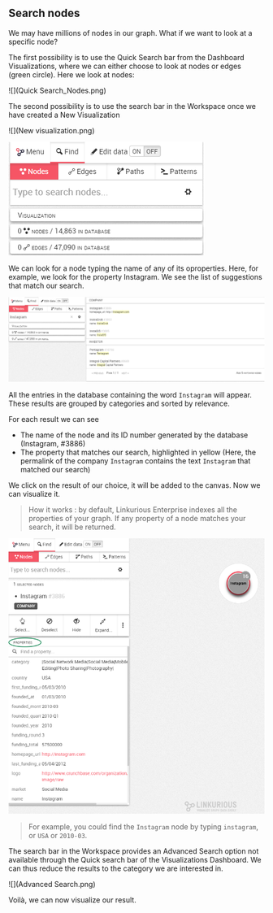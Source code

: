 ## Search nodes

We may have millions of nodes in our graph. What if we want to look at a specific node?

The first possibility is to use the Quick Search bar from the Dashboard Visualizations, where we can either choose to look at nodes or edges (green circle). Here we look at nodes:

![](Quick Search_Nodes.png)

The second possibility is to use the search bar in the Workspace once we have created a New Visualization 

![](New visualization.png)

![](Find.png)

We can look for a node typing the name of any of its oproperties. Here, for example, we look for the property Instagram. We see the list of suggestions that match our search.

![](Find_Example.png)

All the entries in the database containing the word ```Instagram``` will appear. These results are grouped by categories and sorted by relevance.

For each result we can see
- The name of the node and its ID number generated by the database (Instagram, #3886)
- The property that matches our search, highlighted in yellow (Here, the permalink of the company ```Instagram``` contains the text ```Instagram``` that matched our search)



We click on the result of our choice, it will be added to the canvas. Now we can visualize it.

> How it works : by default, Linkurious Enterprise indexes all the properties of your graph. If any property of a node matches your search, it will be returned.

![](PropertiesCircle.png)

> For example, you could find the ```Instagram``` node by typing ```instagram```, or ```USA``` or ```2010-03```.


The search bar in the Workspace provides an Advanced Search option not available through the Quick search bar of the Visualizations Dashboard. We can thus reduce the results to the category we are interested in.

![](Advanced Search.png)

Voilà, we can now visualize our result.

